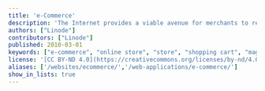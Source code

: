 ```yaml
---
title: 'e-Commerce'
description: 'The Internet provides a viable avenue for merchants to reach an increasingly large and global customer base. There are a number of e-Commerce solutions that make it possible for you to establish your own online storefront on your Linode.'
authors: ["Linode"]
contributors: ["Linode"]
published: 2010-03-01
keywords: ["e-commerce", "online store", "store", "shopping cart", "magento", "oscommerce"]
license: '[CC BY-ND 4.0](https://creativecommons.org/licenses/by-nd/4.0)'
aliases: ['/websites/ecommerce/','/web-applications/e-commerce/']
show_in_lists: true
---
```


